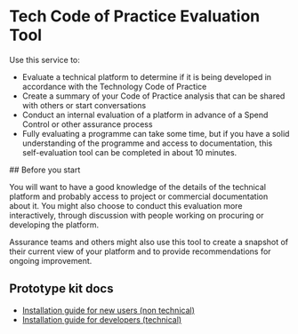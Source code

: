 # Tech Code of Practice Evaluation Tool

Use this service to:

- Evaluate a technical platform to determine if it is being developed in accordance with the Technology Code of Practice
- Create a summary of your Code of Practice analysis that can be shared with others or start conversations
- Conduct an internal evaluation of a platform in advance of a Spend Control or other assurance process
- Fully evaluating a programme can take some time, but if you have a solid understanding of the programme and access to documentation, this self-evaluation tool can be completed in about 10 minutes.

## Before you start

You will want to have a good knowledge of the details of the technical platform and probably access to project or commercial documentation about it. You might also choose to conduct this evaluation more interactively, through discussion with people working on procuring or developing the platform.

Assurance teams and others might also use this tool to create a snapshot of their current view of your platform and to provide recommendations for ongoing improvement.

## Prototype kit docs

- [Installation guide for new users (non technical)](https://govuk-prototype-kit.herokuapp.com/docs/install/introduction)
- [Installation guide for developers (technical)](https://govuk-prototype-kit.herokuapp.com/docs/install/developer-install-instructions)
